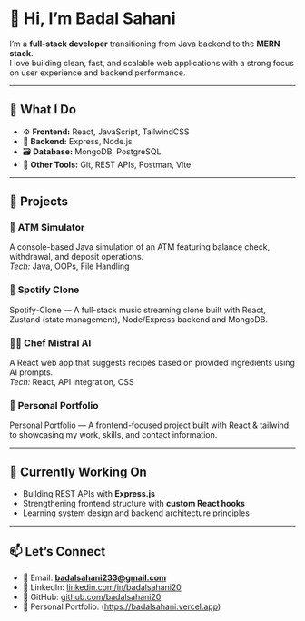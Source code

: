 # 👋 Hi, I’m Badal Sahani
I’m a **full-stack developer** transitioning from Java backend to the **MERN stack**.  
I love building clean, fast, and scalable web applications with a strong focus on user experience and backend performance.

---

## 🧠 What I Do
- ⚙️ **Frontend:** React, JavaScript, TailwindCSS  
- 🧩 **Backend:** Express, Node.js  
- 🗃️ **Database:** MongoDB, PostgreSQL  
- 🔧 **Other Tools:** Git, REST APIs, Postman, Vite  

---

## 🚀 Projects
### 🏦 **ATM Simulator**
A console-based Java simulation of an ATM featuring balance check, withdrawal, and deposit operations.  
*Tech:* Java, OOPs, File Handling

### 🎵 **Spotify Clone**
Spotify-Clone — A full-stack music streaming clone built with React, Zustand (state management), Node/Express backend and MongoDB.

### 👨‍🍳 **Chef Mistral AI**
A React web app that suggests recipes based on provided ingredients using AI prompts.  
*Tech:* React, API Integration, CSS

### 💼 **Personal Portfolio**
Personal Portfolio — A frontend-focused project built with React & tailwind to showcasing my work, skills, and contact information.

---

## 🎯 Currently Working On
- Building REST APIs with **Express.js**
- Strengthening frontend structure with **custom React hooks**
- Learning system design and backend architecture principles

---

## 📫 Let’s Connect
- 📧 Email: **badalsahani233@gmail.com**
- 💼 LinkedIn: [linkedin.com/in/badalsahani20](https://www.linkedin.com/in/badalsahani20)
- 🐙 GitHub: [github.com/badalsahani20](https://github.com/badalsahani20)
- 👤 Personal Portfolio: (https://badalsahani.vercel.app)
